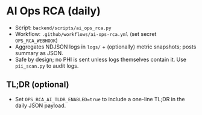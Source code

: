 # AI Ops RCA (daily)
- Script: `backend/scripts/ai_ops_rca.py`
- Workflow: `.github/workflows/ai-ops-rca.yml` (set secret `OPS_RCA_WEBHOOK`)
- Aggregates NDJSON logs in `logs/` + (optionally) metric snapshots; posts summary as JSON.
- Safe by design; no PHI is sent unless logs themselves contain it. Use `pii_scan.py` to audit logs.


## TL;DR (optional)
- Set `OPS_RCA_AI_TLDR_ENABLED=true` to include a one-line TL;DR in the daily JSON payload.

